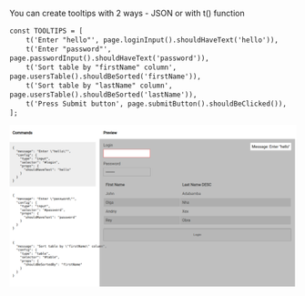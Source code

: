 You can create tooltips with 2 ways - JSON or with t() function
```
const TOOLTIPS = [
    t('Enter "hello"', page.loginInput().shouldHaveText('hello')),
    t('Enter "password"', page.passwordInput().shouldHaveText('password')),
    t('Sort table by "firstName" column', page.usersTable().shouldBeSorted('firstName')),
    t('Sort table by "lastName" column', page.usersTable().shouldBeSorted('lastName')),
    t('Press Submit button', page.submitButton().shouldBeClicked()),
];
```

![Alt text](image-1.png)